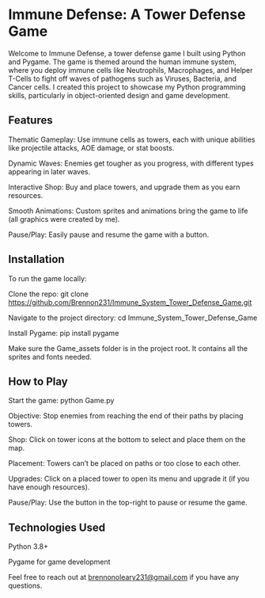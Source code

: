 # Immune Defense: A Tower Defense Game

Welcome to Immune Defense, a tower defense game I built using Python and Pygame. The game is themed around the human immune system, where you deploy immune cells like Neutrophils, Macrophages, and Helper T-Cells to fight off waves of pathogens such as Viruses, Bacteria, and Cancer cells. I created this project to showcase my Python programming skills, particularly in object-oriented design and game development.

## Features

Thematic Gameplay: Use immune cells as towers, each with unique abilities like projectile attacks, AOE damage, or stat boosts.

Dynamic Waves: Enemies get tougher as you progress, with different types appearing in later waves.

Interactive Shop: Buy and place towers, and upgrade them as you earn resources.

Smooth Animations: Custom sprites and animations bring the game to life (all graphics were created by me).

Pause/Play: Easily pause and resume the game with a button.


## Installation

To run the game locally:

Clone the repo: git clone https://github.com/Brennon231/Immune_System_Tower_Defense_Game.git

Navigate to the project directory: cd Immune_System_Tower_Defense_Game

Install Pygame: pip install pygame

Make sure the Game_assets folder is in the project root. It contains all the sprites and fonts needed.

## How to Play

Start the game: python Game.py

Objective: Stop enemies from reaching the end of their paths by placing towers.

Shop: Click on tower icons at the bottom to select and place them on the map.

Placement: Towers can’t be placed on paths or too close to each other.

Upgrades: Click on a placed tower to open its menu and upgrade it (if you have enough resources).

Pause/Play: Use the button in the top-right to pause or resume the game.

## Technologies Used

Python 3.8+

Pygame for game development

Feel free to reach out at brennonoleary231@gmail.com if you have any questions.
